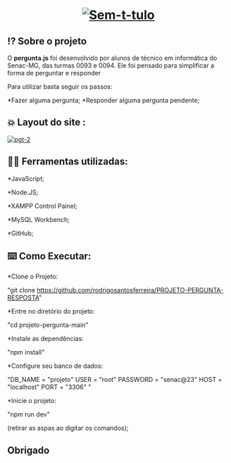 <h1 align="center">

<a href="https://ibb.co/0CdnWXN"><img src="https://i.ibb.co/R3VgMSn/Sem-t-tulo.png" alt="Sem-t-tulo" border="0"></a>
   
</h1>


## ⁉️ Sobre o projeto

   O **pergunta.js** foi desenvolvido por alunos de técnico em informática do Senac-MG, das turmas 0093 e 0094.
   Ele foi pensado para simplificar a forma de perguntar e responder
   
   Para utilizar basta seguir os passos:


   *Fazer alguma pergunta;
   *Responder alguma pergunta pendente;

## 💥 Layout do site :

<a href="https://ibb.co/F4qFWc4"><img src="https://i.ibb.co/gZFx7QZ/pgt-2.png" alt="pgt-2" border="0"></a>

## 👨‍💻 Ferramentas utilizadas:
   

   *JavaScript;

   *Node.JS;

   *XAMPP Control Painel;

   *MySQL Workbench;

   *GitHub;

## ⌨️ Como Executar:
 
   *Clone o Projeto:

   "git clone https://github.com/rodrigosantosferreira/PROJETO-PERGUNTA-RESPOSTA"

   *Entre no diretório do projeto:
   
   "cd projeto-pergunta-main"

   *Instale as dependências:

   "npm install"

   *Configure seu banco de dados:

   "DB_NAME = "projeto"
USER = "root"
PASSWORD = "senac@23"
HOST = "localhost"
PORT = "3306"
"

   *Inicie o projeto:

   "npm run dev"

   (retirar as aspas ao digitar os comandos);

##  Obrigado